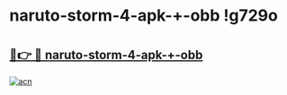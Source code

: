 # naruto-storm-4-apk-+-obb !g729o

# <h2><a href="https://pbm5i0.esa.edu.pl?title=naruto-storm-4-apk-+-obb&ref=g729o">🔗👉 🔴 naruto-storm-4-apk-+-obb</a></h2>

[![acn](https://github.com/user-attachments/assets/0f9c940e-d8b0-45ae-aac7-cd30a18b3e1c)](https://pbm5i0.esa.edu.pl?title=naruto-storm-4-apk-+-obb&ref=g729o)

